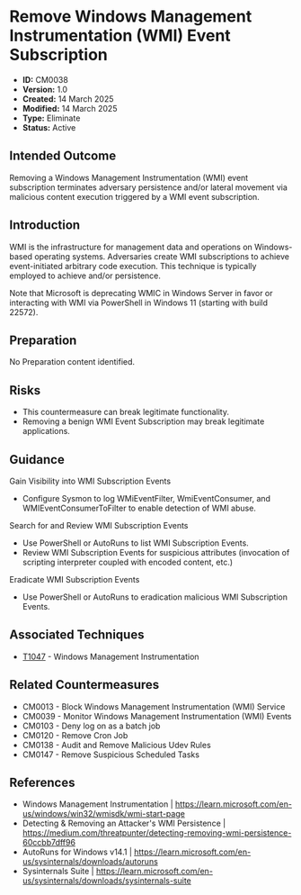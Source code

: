 # Remove Windows Management Instrumentation (WMI) Event Subscription

* **ID:** CM0038
* **Version:** 1.0
* **Created:** 14 March 2025
* **Modified:** 14 March 2025
* **Type:** Eliminate
* **Status:** Active

## Intended Outcome

Removing a Windows Management Instrumentation (WMI) event subscription terminates adversary persistence and/or lateral movement via malicious content execution triggered by a WMI event subscription. 

## Introduction

WMI is the infrastructure for management data and operations on Windows-based operating systems. Adversaries create WMI subscriptions to achieve event-initiated arbitrary code execution. This technique is typically employed to achieve and/or persistence.

Note that Microsoft is deprecating WMIC in Windows Server in favor or interacting with WMI via PowerShell in Windows 11 (starting with build 22572).

## Preparation

No Preparation content identified.

## Risks

- This countermeasure can break legitimate functionality.
- Removing a benign WMI Event Subscription may break legitimate applications.

## Guidance

Gain Visibility into WMI Subscription Events

- Configure Sysmon to log WMiEventFilter, WmiEventConsumer, and WMIEventConsumerToFilter to enable detection of WMI abuse. 

Search for and Review WMI Subscription Events

- Use PowerShell or AutoRuns to list WMI Subscription Events.
- Review WMI Subscription Events for suspicious attributes (invocation of scripting interpreter coupled with encoded content, etc.)

Eradicate WMI Subscription Events

- Use PowerShell or AutoRuns to eradication malicious WMI Subscription Events.

## Associated Techniques

- [T1047](https://attack.mitre.org/techniques/T1047) - Windows Management Instrumentation

## Related Countermeasures

- CM0013 - Block Windows Management Instrumentation (WMI) Service
- CM0039 - Monitor Windows Management Instrumentation (WMI) Events
- CM0103 - Deny log on as a batch job
- CM0120 - Remove Cron Job
- CM0138 - Audit and Remove Malicious Udev Rules
- CM0147 - Remove Suspicious Scheduled Tasks

## References

- Windows Management Instrumentation | <https://learn.microsoft.com/en-us/windows/win32/wmisdk/wmi-start-page>
- Detecting & Removing an Attacker's WMI Persistence | <https://medium.com/threatpunter/detecting-removing-wmi-persistence-60ccbb7dff96>
- AutoRuns for Windows v14.1 | <https://learn.microsoft.com/en-us/sysinternals/downloads/autoruns>
- Sysinternals Suite | <https://learn.microsoft.com/en-us/sysinternals/downloads/sysinternals-suite>
